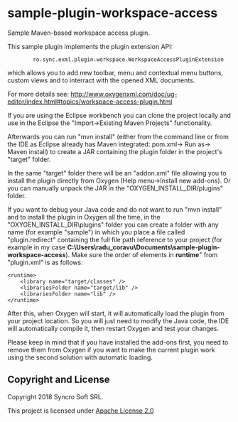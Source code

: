 # sample-plugin-workspace-access
Sample Maven-based workspace access plugin.

This sample plugin implements the plugin extension API: 

            ro.sync.exml.plugin.workspace.WorkspaceAccessPluginExtension

which allows you to add new toolbar, menu and contextual menu buttons, custom views and to interract with the opened XML documents.

For more details see: http://www.oxygenxml.com/doc/ug-editor/index.html#topics/workspace-access-plugin.html

If you are using the Eclipse workbench you can clone the project locally and use in the Eclipse the "Import->Existing Maven Projects" functionality.

Afterwards you can run "mvn install" (either from the command line or from the IDE as Eclipse already has Maven integrated: pom.xml-> Run as-> Maven install) to create a JAR containing the plugin folder in the project's "target" folder. 

In the same "target" folder there will be an "addon.xml" file allowing you to install the plugin directly from Oxygen (Help menu->Install new add-ons). Or you can manually unpack the JAR in the "OXYGEN_INSTALL_DIR/plugins" folder.

If you want to debug your Java code and do not want to run "mvn install" and to install the plugin in Oxygen all the time, in the "OXYGEN_INSTALL_DIR\plugins" folder you can create a folder with any name (for example "sample") in which you place a file called "plugin.redirect" containing the full file path reference to your project (for example in my case **C:\Users\radu_coravu\Documents\sample-plugin-workspace-access**). Make sure the order of elements in **runtime**" from "plugin.xml" is as follows:

    <runtime>
        <library name="target/classes" />
	    <librariesFolder name="target/lib" />
	    <librariesFolder name="lib" />
    </runtime>
 
After this, when Oxygen will start, it will automatically load the plugin from your project location. So you will just need to modify the Java code, the IDE will automatically compile it, then restart Oxygen and test your changes.

Please keep in mind that if you have installed the add-ons first, you need to remove them from Oxygen if you want to make the current plugin work using the second solution with automatic loading.

Copyright and License
---------------------
Copyright 2018 Syncro Soft SRL.

This project is licensed under [Apache License 2.0](https://github.com/oxygenxml/sample-plugin-workspace-access/blob/master/LICENSE)
